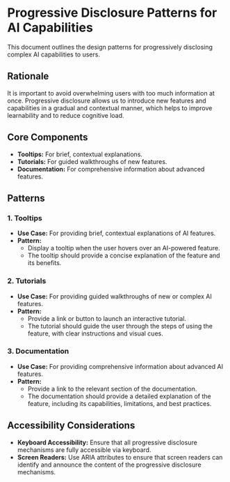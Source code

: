 # Progressive Disclosure Patterns for AI Capabilities

This document outlines the design patterns for progressively disclosing complex AI capabilities to users.

## Rationale

It is important to avoid overwhelming users with too much information at once. Progressive disclosure allows us to introduce new features and capabilities in a gradual and contextual manner, which helps to improve learnability and to reduce cognitive load.

## Core Components

- **Tooltips:** For brief, contextual explanations.
- **Tutorials:** For guided walkthroughs of new features.
- **Documentation:** For comprehensive information about advanced features.

## Patterns

### 1. Tooltips

- **Use Case:** For providing brief, contextual explanations of AI features.
- **Pattern:**
    - Display a tooltip when the user hovers over an AI-powered feature.
    - The tooltip should provide a concise explanation of the feature and its benefits.

### 2. Tutorials

- **Use Case:** For providing guided walkthroughs of new or complex AI features.
- **Pattern:**
    - Provide a link or button to launch an interactive tutorial.
    - The tutorial should guide the user through the steps of using the feature, with clear instructions and visual cues.

### 3. Documentation

- **Use Case:** For providing comprehensive information about advanced AI features.
- **Pattern:**
    - Provide a link to the relevant section of the documentation.
    - The documentation should provide a detailed explanation of the feature, including its capabilities, limitations, and best practices.

## Accessibility Considerations

- **Keyboard Accessibility:** Ensure that all progressive disclosure mechanisms are fully accessible via keyboard.
- **Screen Readers:** Use ARIA attributes to ensure that screen readers can identify and announce the content of the progressive disclosure mechanisms.
